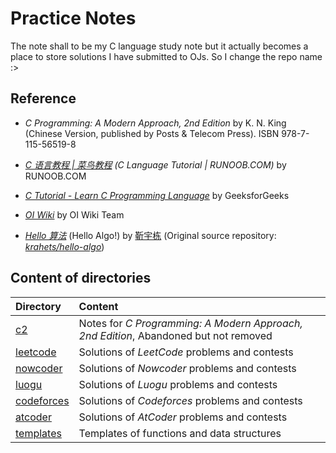 # Practice Notes

The note shall to be my C language study note but it actually becomes a place to store solutions I have submitted to OJs. So I change the repo name :>

## Reference

* *C Programming: A Modern Approach, 2nd Edition* by K. N. King (Chinese Version, published by Posts & Telecom Press). ISBN 978-7-115-56519-8

* *[C 语言教程 | 菜鸟教程](https://www.runoob.com/cprogramming) (C Language Tutorial | RUNOOB.COM)* by RUNOOB.COM

* *[C Tutorial - Learn C Programming Language](https://www.geeksforgeeks.org/c-programming-language/)* by GeeksforGeeks

* *[OI Wiki](https://oi-wiki.org/)* by OI Wiki Team

* *[Hello 算法](https://www.hello-algo.com/)* (Hello Algo!) by [靳宇栋](https://github.com/krahets) (Original source repository: *[krahets/hello-algo](https://github.com/krahets/hello-algo)*)

## Content of directories

|Directory|Content|
|:----|:----|
|[c2](./c2/)|Notes for *C Programming: A Modern Approach, 2nd Edition*, Abandoned but not removed|
|[leetcode](./leetcode/)|Solutions of *LeetCode* problems and contests|
|[nowcoder](./nowcoder/)|Solutions of *Nowcoder* problems and contests|
|[luogu](./luogu/)|Solutions of *Luogu* problems and contests|
|[codeforces](./codeforces/)|Solutions of *Codeforces* problems and contests|
|[atcoder](./atcoder/)|Solutions of *AtCoder* problems and contests|
|[templates](./templates/)|Templates of functions and data structures|
